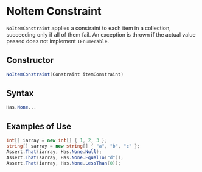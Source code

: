 # NoItem Constraint

`NoItemConstraint` applies a constraint to each item in a collection, succeeding only if all of them fail. An exception
is thrown if the actual value passed does not implement `IEnumerable`.

## Constructor

```csharp
NoItemConstraint(Constraint itemConstraint)
```

## Syntax

```csharp
Has.None...
```

## Examples of Use

```csharp
int[] iarray = new int[] { 1, 2, 3 };
string[] sarray = new string[] { "a", "b", "c" };
Assert.That(iarray, Has.None.Null);
Assert.That(sarray, Has.None.EqualTo("d"));
Assert.That(iarray, Has.None.LessThan(0));
```
